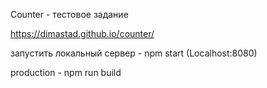 Counter - тестовое задание

https://dimastad.github.io/counter/

запустить локальный сервер - npm start (Localhost:8080)

production - npm run build 